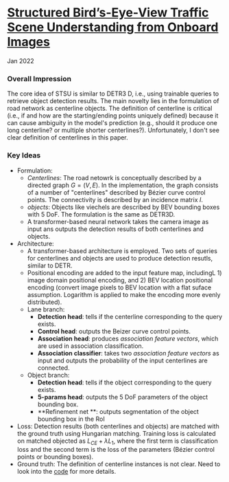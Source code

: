 # [Structured Bird’s-Eye-View Traffic Scene Understanding from Onboard Images](https://arxiv.org/abs/2110.01997) 

Jan 2022

### Overall Impression

The core idea of STSU is similar to DETR3 D, i.e., using trainable queries to retrieve object detection results. The main novelty lies in the formulation of road network as centerline objects. The definition of centerline is critical (i.e., if and how are the starting/ending points uniquely defined) because it can cause ambiguity in the model's prediction (e.g., should it produce one long centerline? or multiple shorter centerlines?). Unfortunately, I don't see clear definition of centerlines in this paper.

### Key Ideas

- Formulation:
  - *Centerlines*: The road netowrk is conceptually described by a directed graph $G=(V,E)$. In the implementation, the graph consists of a number of "centerlines" described by Bézier curve control points. The connectivity is described by an incidence matrix $I$. 
  - *objects*: Objects like viechels are described by BEV bounding boxes with 5 DoF. The formulation is the same as DETR3D.
  - A transformer-based neural network takes the camera image as input ans outputs the detection results of both centerlines and objects.
- Architecture:
  - A transformer-based architecture is employed. Two sets of queries for centerlines and objects are used to produce detection resutls, similar to DETR. 
  - Positional encoding are added to the input feature map, includingL 1) image domain positional encoding, and 2) BEV location positional encoding (convert image pixels to BEV location with a flat suface assumption. Logarithm is applied to make the encoding more evenly distributed).
  - Lane branch:
    - **Detection head**: tells if the centerline corresponding to the query exists.
    - **Control head**: outputs the Beizer curve control points.
    - **Association head**: produces *association feature vectors*, which are used in association classification.
    - **Association classifier**: takes two *association feature vectors* as input and outputs the probability of the input centerlines are connected. 
  - Object branch:
    - **Detection head**: tells if the object corresponding to the query exists.
    - **5-params head**: outputs the 5 DoF parameters of the object bounding box.
    - **Refinement net **: outputs segmentation of the object bounding box in the RoI
- Loss: Detection results (both centerlines and objects) are matched with the ground truth using Hungarian matching. Training loss is calculated on matched objected as $L_{CE}+\lambda L_1$, where the first term is classification loss and the second term is the loss of the parameters (Bézier control points or bounding boxes). 
- Ground truth: The definition of centerline instances is not clear. Need to look into the [code](https://github.com/ybarancan/STSU) for more details. 
